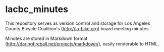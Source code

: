 lacbc_minutes
=============

This repository serves as version control and storage for Los Angeles County Bicycle Coalition's (http://la-bike.org) board meeting minutes.

Minutes are stored in Markdown format (http://daringfireball.net/projects/markdown/), easily renderable to HTML.
